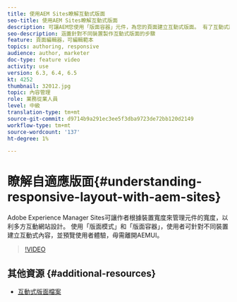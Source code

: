 ```yaml
---
title: 使用AEM Sites瞭解互動式版面
seo-title: 使用AEM Sites瞭解互動式版面
description: 可讓AEM您使用「版面容器」元件，為您的頁面建立互動式版面。 有了互動式版面，內容作者就可以針對不同裝置建立互動式內容，並在中預覽使用者AEM體驗。
seo-description: 涵蓋針對不同裝置製作互動式版面的步驟
feature: 頁面編輯器，可編輯範本
topics: authoring, responsive
audience: author, marketer
doc-type: feature video
activity: use
version: 6.3, 6.4, 6.5
kt: 4252
thumbnail: 32012.jpg
topic: 內容管理
role: 業務從業人員
level: 中級
translation-type: tm+mt
source-git-commit: d9714b9a291ec3ee5f3dba9723de72bb120d2149
workflow-type: tm+mt
source-wordcount: '137'
ht-degree: 1%

---
```



# 瞭解自適應版面{#understanding-responsive-layout-with-aem-sites}

Adobe Experience Manager Sites可讓作者根據裝置寬度來管理元件的寬度，以利多方互動網站設計。 使用「版面模式」和「版面容器」，使用者可針對不同裝置建立互動式內容，並預覽使用者體驗，毋需離開AEMUI。

>[!VIDEO](https://video.tv.adobe.com/v/32012?quality=12&learn=on)

## 其他資源 {#additional-resources}

* [互動式版面檔案](https://docs.adobe.com/content/help/en/experience-manager-65/authoring/siteandpage/responsive-layout.html)
